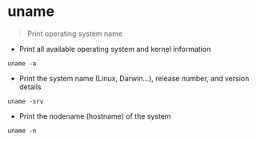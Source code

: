 # uname

> Print operating system name

- Print all available operating system and kernel information

`uname -a`

- Print the system name (Linux, Darwin...), release number, and version details

`uname -srv`

- Print the nodename (hostname) of the system

`uname -n`
